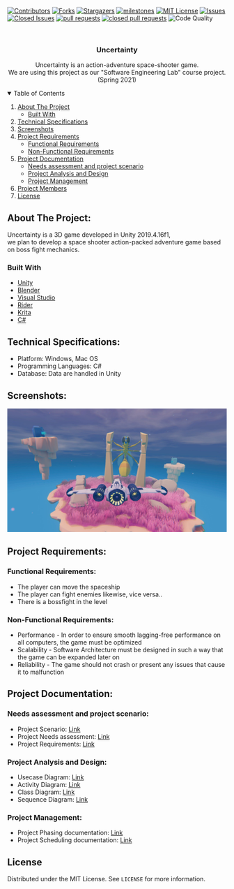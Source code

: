 
[![Contributors][contributors-shield]][contributors-url]
[![Forks][forks-shield]][forks-url]
[![Stargazers][stars-shield]][stars-url]
[![milestones][milestones-shield]][milestones-url]
[![MIT License][license-shield]][license-url]
[![Issues][issues-shield]][issues-url]
[![Closed Issues][issues-closed-shield]][issues-closed-url]
[![pull requests][pull-req-shield]][pull-req-url]
[![closed pull requests][pull-closed-shield]][pull-closed-url]
![Code Quality][code-quality-shield]


<!-- PROJECT LOGO -->
<br />
<p align="center">
  
  <h3 align="center">Uncertainty</h3>

  <p align="center">
    Uncertainty is an action-adventure space-shooter game.
    <br />
    We are using this project as our "Software Engineering Lab" course project.
    <br />
    (Spring 2021)
  <br />

<!-- TABLE OF CONTENTS -->
<details open="open">
  <summary>Table of Contents</summary>
  <ol>
    <li>
      <a href="#about-the-project">About The Project</a>
      <ul>
        <li><a href="#built-with">Built With</a></li>
      </ul>
    </li>
    <li><a href="#technical-specifications">Technical Specifications</a></li>
    <li><a href="#screenshots">Screenshots</a></li>
    <li>
      <a href="#project-requirements">Project Requirements</a>
      <ul>
        <li><a href="#functional-requirements">Functional Requirements</a></li>
        <li><a href="#non-functional-requirements">Non-Functional Requirements</a></li>
      </ul>
    </li>
    <li>
      <a href="#project-documentation">Project Documentation</a>
      <ul>
        <li><a href="#needs-assessment-and-project-scenario">Needs assessment and project scenario</a></li>
        <li><a href="#project-analysis-and-design">Project Analysis and Design</a></li>
        <li><a href="#project-management">Project Management</a></li>
      </ul>
    </li>
    <li><a href="#project-members">Project Members</a></li>
    <li><a href="#license">License</a></li>
  </ol>
</details>


## About The Project:  
Uncertainty is a 3D game developed in Unity 2019.4.16f1,  
we plan to develop a space shooter action-packed adventure game based on boss fight mechanics.  

### Built With


* [Unity](https://unity.com)
* [Blender](https://www.blender.org)
* [Visual Studio](https://visualstudio.microsoft.com)
* [Rider](https://www.jetbrains.com/rider)
* [Krita](https://krita.org/en)
* [C#](https://docs.microsoft.com/en-us/dotnet/csharp)

## Technical Specifications:  
- Platform: Windows, Mac OS  
- Programming Languages: C#
- Database: Data are handled in Unity

## Screenshots:  
![Ship & Boss 1](Documentation/GamePlay_Screenshots/ship_and_boss_1.jpg)

## Project Requirements:  
### Functional Requirements:  
- The player can move the spaceship
- The player can fight enemies likewise, vice versa..
- There is a bossfight in the level

### Non-Functional Requirements:  
- Performance - In order to ensure smooth lagging-free performance on all computers, the game must be optimized
- Scalability - Software Architecture must be designed in such a way that the game can be expanded later on
- Reliability - The game should not crash or present any issues that cause it to malfunction


## Project Documentation:  

### Needs assessment and project scenario:  
- Project Scenario: [Link](Documentation/SCENARIO.md)
- Project Needs assessment: [Link](Documentation/NEEDS_ASSESSMENT.md)  
- Project Requirements: [Link](Documentation/Requirements.md)
### Project Analysis and Design:
- Usecase Diagram: [Link](Documentation/Usecase_Diagram.md)
- Activity Diagram: [Link](Documentation/Activity_Diagram.md)
- Class Diagram: [Link](Documentation/Class_Diagram.md)
- Sequence Diagram: [Link](Documentation/Sequence_Diagram.md)  

### Project Management:  
- Project Phasing documentation: [Link](Documentation/Phasing.md) 
- Project Scheduling documentation: [Link](Documentation/Project_Scheduling.md) 

<!-- LICENSE -->
## License

Distributed under the MIT License. See `LICENSE` for more information.




<!-- MARKDOWN LINKS & IMAGES -->
<!-- https://www.markdownguide.org/basic-syntax/#reference-style-links -->
[contributors-shield]: https://img.shields.io/github/contributors/Null-References/Uncertainty?style=for-the-badge
[contributors-url]: https://github.com/Null-References/Uncertainty/graphs/contributors
[forks-shield]: https://img.shields.io/github/forks/Null-References/Uncertainty?style=for-the-badge
[forks-url]: https://github.com/Null-References/Uncertainty/network/members
[stars-shield]: https://img.shields.io/github/stars/Null-References/Uncertainty?style=for-the-badge
[stars-url]: https://github.com/Null-References/Uncertainty/stargazers
[issues-shield]: https://img.shields.io/github/issues/Null-References/Uncertainty?style=for-the-badge
[issues-url]: https://github.com/Null-References/Uncertainty/issues
[issues-closed-shield]: https://img.shields.io/github/issues-closed/Null-References/Uncertainty?style=for-the-badge
[issues-closed-url]: https://github.com/Null-References/Uncertainty/issues?q=is%3Aissue+is%3Aclosed
[pull-req-shield]: https://img.shields.io/github/issues-pr/Null-References/Uncertainty?style=for-the-badge
[pull-req-url]: https://github.com/Null-References/Uncertainty/pulls
[pull-closed-shield]: https://img.shields.io/github/issues-pr-closed/Null-References/Uncertainty?style=for-the-badge
[pull-closed-url]: https://github.com/Null-References/Uncertainty/pulls?q=is%3Apr+is%3Aclosed
[milestones-shield]: https://img.shields.io/github/milestones/all/Null-References/Uncertainty?style=for-the-badge
[milestones-url]: https://github.com/Null-References/Uncertainty/milestones
[license-shield]: https://img.shields.io/github/license/Null-References/Uncertainty?style=for-the-badge
[license-url]: https://github.com/Null-References/Uncertainty/blob/main/LICENSE
[code-quality-shield]: https://img.shields.io/codefactor/grade/github/Null-References/Uncertainty?style=for-the-badge
